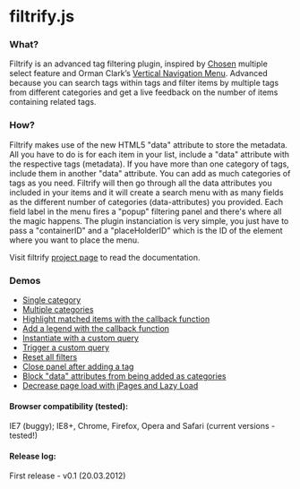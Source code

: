 # filtrify.js


### What?
Filtrify is an advanced tag filtering plugin, inspired by [Chosen](http://harvesthq.github.com/chosen/") multiple select feature and Orman Clark’s [Vertical Navigation Menu](http://webdesigntutsplus.s3.amazonaws.com/tuts/291_vertical_menu/demo/index.html).
Advanced because you can search tags within tags and filter items by multiple tags from different categories and get a live feedback on the number of items containing related tags.

### How?
Filtrify makes use of the new HTML5 "data" attribute to store the metadata.
All you have to do is for each item in your list, include a "data" attribute with the respective tags (metadata). If you have more than one category of tags, include them in another "data" attribute. You can add as much categories of tags as you need.
Filtrify will then go through all the data attributes you included in your items and it will create a search menu with as many fields as the different number of categories (data-attributes) you provided. Each field label in the menu fires a "popup" filtering panel and there's where all the magic happens.
The plugin instanciation is very simple, you just have to pass a "containerID" and a "placeHolderID" which is the ID of the element where you want to place the menu.

Visit filtrify [project page](http://luis-almeida.github.com/filtrify/) to read the documentation.

### Demos
- [Single category](http://luis-almeida.github.com/filtrify/music.html)
- [Multiple categories](http://luis-almeida.github.com/filtrify/movies.html)
- [Highlight matched items with the callback function](http://luis-almeida.github.com/filtrify/highlight.html)
- [Add a legend with the callback function](http://luis-almeida.github.com/filtrify/legend.html)
- [Instantiate with a custom query](http://luis-almeida.github.com/filtrify/query.html)
- [Trigger a custom query](http://luis-almeida.github.com/filtrify/trigger.html)
- [Reset all filters](http://luis-almeida.github.com/filtrify/reset.html)
- [Close panel after adding a tag](http://luis-almeida.github.com/filtrify/close.html)
- [Block "data" attributes from being added as categories](http://luis-almeida.github.com/filtrify/block.html)
- [Decrease page load with jPages and Lazy Load](http://luis-almeida.github.com/filtrify/jPages.html)


#### Browser compatibility (tested):
IE7 (buggy); IE8+, Chrome, Firefox, Opera and Safari (current versions - tested!)

#### Release log:
First release - v0.1 (20.03.2012)